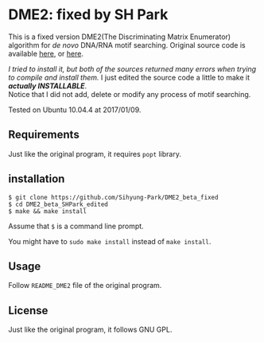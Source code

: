 # DME2: fixed by SH Park


This is a fixed version DME2(The Discriminating Matrix Enumerator) algorithm for *de novo* DNA/RNA motif searching.
Original source code is available [here](http://smithlabresearch.org/software/dme/), or [here](https://github.com/smithlabcode/dme).

*I tried to install it, but both of the sources returned many errors when trying to compile and install them.*
I just edited the source code a little to make it ***actually INSTALLABLE***.  
Notice that I did not add, delete or modify any process of motif searching.

Tested on Ubuntu 10.04.4 at 2017/01/09.

## Requirements
Just like the original program, it requires `popt` library.

## installation
```
$ git clone https://github.com/Sihyung-Park/DME2_beta_fixed
$ cd DME2_beta_SHPark_edited
$ make && make install
```

Assume that `$` is a command line prompt.

You might have to `sudo make install` instead of `make install`.

## Usage
Follow `README_DME2` file of the original program.

## License
Just like the original program, it follows GNU GPL.
